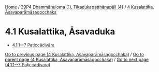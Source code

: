 
[Home](/) / [39P4 Dhammānuloma (1), Tikadukapaṭṭhānapāḷi (4)](...md) / [4 Kusalattika, Āsavaparāmāsagocchaka](../39P4/4.md)

# 4.1 Kusalattika, Āsavaduka

* [4.1.1--7 Paṭiccādivāra](4.1/4.1.1--7.md)

[Go to previous page (4 Kusalattika, Āsavaparāmāsagocchaka)](../39P4/4.md) / [Go to parent page (4 Kusalattika, Āsavaparāmāsagocchaka)](../39P4/4.md) / [Go to next page (4.1.1--7 Paṭiccādivāra)](4.1/4.1.1--7.md)


